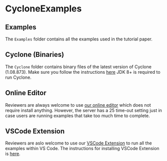 # CycloneExamples
## Examples
The `Examples` folder contains all the examples used in the tutorial paper.

## Cyclone (Binaries)
The `Cyclone` folder contains binary files of the latest version of Cyclone (1.08.873). Make sure you follow the instructions [here](https://classicwuhao.github.io/cyclone_tutorial/instructions.html)
JDK 8+ is required to run Cyclone.

## Online Editor
Reviewers are always welcome to use [our online editor](https://cyclone4web.cs.nuim.ie/editor/) which does not require install anything. However, the server has a 25 time-out setting just in case users are running examples that take too much time to complete.

## VSCode Extension
Reviewers are aslo welcome to use our [VSCode Extension](https://github.com/classicwuhao/CycloneVSCodePlugin) to run all the examples within VS Code. The instructions for installing VSCode Extension is [here](https://github.com/classicwuhao/CycloneVSCodePlugin).



